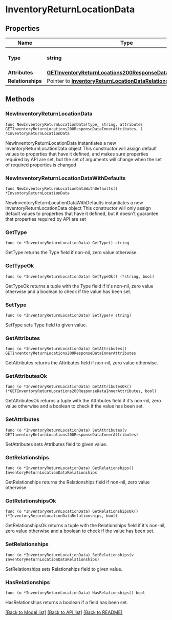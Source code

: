 # InventoryReturnLocationData

## Properties

Name | Type | Description | Notes
------------ | ------------- | ------------- | -------------
**Type** | **string** | The resource&#39;s type | 
**Attributes** | [**GETInventoryReturnLocations200ResponseDataInnerAttributes**](GETInventoryReturnLocations200ResponseDataInnerAttributes.md) |  | 
**Relationships** | Pointer to [**InventoryReturnLocationDataRelationships**](InventoryReturnLocationDataRelationships.md) |  | [optional] 

## Methods

### NewInventoryReturnLocationData

`func NewInventoryReturnLocationData(type_ string, attributes GETInventoryReturnLocations200ResponseDataInnerAttributes, ) *InventoryReturnLocationData`

NewInventoryReturnLocationData instantiates a new InventoryReturnLocationData object
This constructor will assign default values to properties that have it defined,
and makes sure properties required by API are set, but the set of arguments
will change when the set of required properties is changed

### NewInventoryReturnLocationDataWithDefaults

`func NewInventoryReturnLocationDataWithDefaults() *InventoryReturnLocationData`

NewInventoryReturnLocationDataWithDefaults instantiates a new InventoryReturnLocationData object
This constructor will only assign default values to properties that have it defined,
but it doesn't guarantee that properties required by API are set

### GetType

`func (o *InventoryReturnLocationData) GetType() string`

GetType returns the Type field if non-nil, zero value otherwise.

### GetTypeOk

`func (o *InventoryReturnLocationData) GetTypeOk() (*string, bool)`

GetTypeOk returns a tuple with the Type field if it's non-nil, zero value otherwise
and a boolean to check if the value has been set.

### SetType

`func (o *InventoryReturnLocationData) SetType(v string)`

SetType sets Type field to given value.


### GetAttributes

`func (o *InventoryReturnLocationData) GetAttributes() GETInventoryReturnLocations200ResponseDataInnerAttributes`

GetAttributes returns the Attributes field if non-nil, zero value otherwise.

### GetAttributesOk

`func (o *InventoryReturnLocationData) GetAttributesOk() (*GETInventoryReturnLocations200ResponseDataInnerAttributes, bool)`

GetAttributesOk returns a tuple with the Attributes field if it's non-nil, zero value otherwise
and a boolean to check if the value has been set.

### SetAttributes

`func (o *InventoryReturnLocationData) SetAttributes(v GETInventoryReturnLocations200ResponseDataInnerAttributes)`

SetAttributes sets Attributes field to given value.


### GetRelationships

`func (o *InventoryReturnLocationData) GetRelationships() InventoryReturnLocationDataRelationships`

GetRelationships returns the Relationships field if non-nil, zero value otherwise.

### GetRelationshipsOk

`func (o *InventoryReturnLocationData) GetRelationshipsOk() (*InventoryReturnLocationDataRelationships, bool)`

GetRelationshipsOk returns a tuple with the Relationships field if it's non-nil, zero value otherwise
and a boolean to check if the value has been set.

### SetRelationships

`func (o *InventoryReturnLocationData) SetRelationships(v InventoryReturnLocationDataRelationships)`

SetRelationships sets Relationships field to given value.

### HasRelationships

`func (o *InventoryReturnLocationData) HasRelationships() bool`

HasRelationships returns a boolean if a field has been set.


[[Back to Model list]](../README.md#documentation-for-models) [[Back to API list]](../README.md#documentation-for-api-endpoints) [[Back to README]](../README.md)


